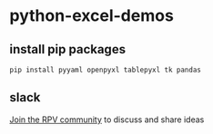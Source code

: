 # python-excel-demos

## install pip packages
`pip install pyyaml openpyxl tablepyxl tk pandas`

## slack
[Join the RPV community](https://join.slack.com/t/rpveng/shared_invite/zt-1uupdzsev-_LUI3exYoVMwYWcYrlYHjg) to discuss and share ideas
